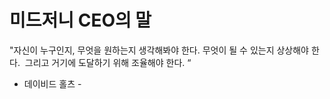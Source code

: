 # 미드저니 CEO의 말

"자신이 누구인지, 무엇을 원하는지 생각해봐야 한다.
무엇이 될 수 있는지 상상해야 한다. 
그리고 거기에 도달하기 위해 조율해야 한다. “
- 데이비드 홀츠 - 